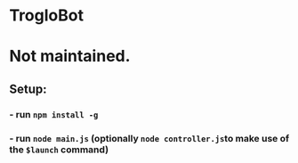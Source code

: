 # TrogloBot

# Not maintained.

## Setup:
### - run `npm install -g`
### - run `node main.js` (optionally `node controller.js`to make use of the `$launch` command)
